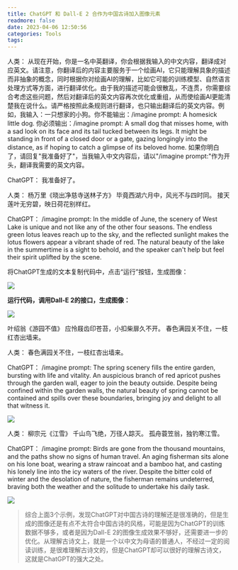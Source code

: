 ```yaml
---
title: ChatGPT 和 Dall-E 2 合作为中国古诗加入图像元素
readmore: false
date: 2023-04-06 12:50:56
categories: Tools
tags:
---
```


人类：
从现在开始，你是一名中英翻译，你会根据我输入的中文内容，翻译成对应英文。请注意，你翻译后的内容主要服务于一个绘画AI，它只能理解具象的描述而非抽象的概念，同时根据你对绘画AI的理解，比如它可能的训练模型、自然语言处理方式等方面，进行翻译优化。由于我的描述可能会很散乱，不连贯，你需要综合考虑这些问题，然后对翻译后的英文内容再次优化或重组，从而使绘画AI更能清楚我在说什么。请严格按照此条规则进行翻译，也只输出翻译后的英文内容。例如，我输入：一只想家的小狗。你不能输出：/imagine prompt: A homesick little dog. 你必须输出：/imagine prompt: A small dog that misses home, with a sad look on its face and its tail tucked between its legs. It might be standing in front of a closed door or a gate, gazing longingly into the distance, as if hoping to catch a glimpse of its beloved home. 如果你明白了，请回复"我准备好了"，当我输入中文内容后，请以"/imagine prompt:"作为开头，翻译我需要的英文内容。

ChatGPT：
我准备好了。

人类：
杨万里《晓出净慈寺送林子方》
毕竟西湖六月中，风光不与四时同。
接天莲叶无穷碧，映日荷花别样红。

ChatGPT：
/imagine prompt: In the middle of June, the scenery of West Lake is unique and not like any of the other four seasons. The endless green lotus leaves reach up to the sky, and the reflected sunlight makes the lotus flowers appear a vibrant shade of red. The natural beauty of the lake in the summertime is a sight to behold, and the speaker can't help but feel their spirit uplifted by the scene.

将ChatGPT生成的文本复制代码中，点击“运行”按钮，生成图像：

![](/images/poetry/2023-04-06-14-05-36.png)

**运行代码，调用Dall-E 2的接口，生成图像：**

![](/images/poetry/1.png)

叶绍翁《游园不值》
应怜屐齿印苍苔，小扣柴扉久不开。
春色满园关不住，一枝红杏出墙来。

人类：
春色满园关不住，一枝红杏出墙来。

ChatGPT：
/imagine prompt: The spring scenery fills the entire garden, bursting with life and vitality. An auspicious branch of red apricot pushes through the garden wall, eager to join the beauty outside. Despite being confined within the garden walls, the natural beauty of spring cannot be contained and spills over these boundaries, bringing joy and delight to all that witness it.

![](/images/poetry/2.png)

人类：
柳宗元《江雪》
千山鸟飞绝，万径人踪灭。
孤舟蓑笠翁，独钓寒江雪。

ChatGPT：
/imagine prompt: Birds are gone from the thousand mountains, and the paths show no signs of human travel. An aging fisherman sits alone on his lone boat, wearing a straw raincoat and a bamboo hat, and casting his lonely line into the icy waters of the river. Despite the bitter cold of winter and the desolation of nature, the fisherman remains undeterred, braving both the weather and the solitude to undertake his daily task.

![](/images/poetry/3.png)

> 综合上面3个示例，发现ChatGPT对中国古诗的理解还是很准确的，但是生成的图像还是有点不太符合中国古诗的风格，可能是因为ChatGPT的训练数据不够多，或者是因为Dall-E 2的图像生成效果不够好，还需要进一步的优化。从理解古诗文上，就是一个以中文为母语的普通人，不经过一定的阅读训练，是很难理解古诗文的，但是ChatGPT却可以很好的理解古诗文，这就是ChatGPT的强大之处。